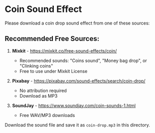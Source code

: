 # Coin Sound Effect

Please download a coin drop sound effect from one of these sources:

## Recommended Free Sources:

1. **Mixkit** - https://mixkit.co/free-sound-effects/coin/
   - Recommended sounds: "Coins sound", "Money bag drop", or "Clinking coins"
   - Free to use under Mixkit License

2. **Pixabay** - https://pixabay.com/sound-effects/search/coin-drop/
   - No attribution required
   - Download as MP3

3. **SoundJay** - https://www.soundjay.com/coin-sounds-1.html
   - Free WAV/MP3 downloads

Download the sound file and save it as `coin-drop.mp3` in this directory.